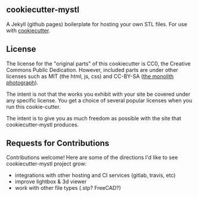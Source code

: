 ## cookiecutter-mystl

A Jekyll (github pages) boilerplate for hosting your own STL files.
For use with [cookiecutter](https://github.com/audreyr/cookiecutter).

## License

The license for the "original parts" of this cookiecutter is CC0, the Creative
Commons Public Dedication.  However, included parts are under other licenses
such as MIT (the html, js, css) and CC-BY-SA
([the monolith photograph](https://commons.wikimedia.org/wiki/File:HAL_2001_monolith_(color_correction).jpg)).

The intent is not that the works you exhibit with your site be covered under
any specific license.  You get a choice of several popular licenses when you
run this cookie-cutter.

The intent is to give you as much freedom as possible with the site that
cookiecutter-mystl produces.

## Requests for Contributions

Contributions welcome!  Here are some of the directions I'd like to see
cookiecutter-mystl project grow:

 - integrations with other hosting and CI services (gitlab, travis, etc)
 - improve lightbox & 3d viewer
 - work with other file types (.stp? FreeCAD?)
